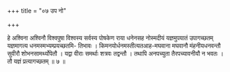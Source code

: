 +++
title = "०७ उप नो"

+++

हे अश्विना अश्विनौ विश्वपुषा विश्वस्य सर्वस्य पोषकेण राया धनेनसह नोस्मदीयं यज्ञमुपयातं उपागच्छतम् यज्ञमागत्य धनमस्मभ्यम्प्रयच्छतमि- तिभावः । किमनयोर्धनमस्तीत्यतआह-मघवाना मघवानौ मंहनीयधनवन्तौ सुवीरौ शोभनसामर्थ्योपेतौ । यद्वा वीराः समर्थाः शत्रवः तद्वन्तौ । तथापि अनपच्युता तैरपच्यावनीयौ न भवतः । तौ यज्ञं प्रत्यागच्छतम् ॥ ७ ॥